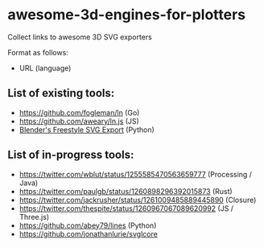 # awesome-3d-engines-for-plotters
Collect links to awesome 3D SVG exporters

Format as follows: 
- URL (language)

## List of existing tools:

- https://github.com/fogleman/ln (Go)
- https://github.com/aweary/ln.js (JS)
- [Blender's Freestyle SVG Export](https://docs.blender.org/manual/en/2.79/render/freestyle/export_svg.html) (Python)


## List of in-progress tools:

- https://twitter.com/wblut/status/1255585470563659777 (Processing / Java)
- https://twitter.com/paulgb/status/1260898296392015873 (Rust)
- https://twitter.com/jackrusher/status/1261009485889445890 (Closure)
- https://twitter.com/thespite/status/1260967067089620992 (JS / Three.js)
- https://github.com/abey79/lines (Python)
- https://github.com/jonathanlurie/svglcore
